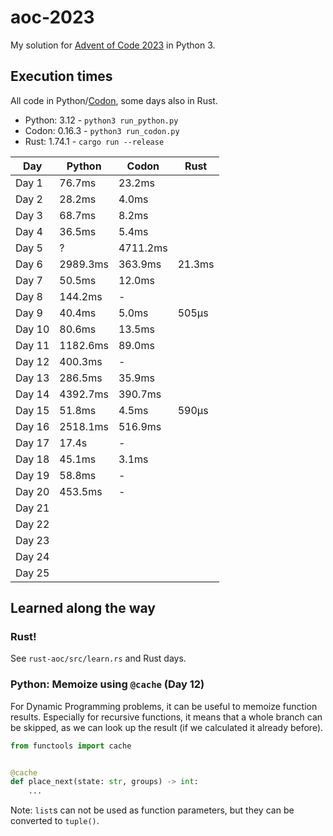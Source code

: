 # aoc-2023

My solution for [Advent of Code 2023](https://adventofcode.com/2023) in Python 3.

## Execution times

All code in Python/[Codon](https://docs.exaloop.io/codon), some days also in Rust.

* Python: 3.12 - `python3 run_python.py`
* Codon: 0.16.3 - `python3 run_codon.py`
* Rust: 1.74.1 - `cargo run --release`

| Day    | Python   | Codon    | Rust   |
|--------|----------|----------|--------|
| Day 1  | 76.7ms   | 23.2ms   |        |
| Day 2  | 28.2ms   | 4.0ms    |        |
| Day 3  | 68.7ms   | 8.2ms    |        |
| Day 4  | 36.5ms   | 5.4ms    |        |
| Day 5  | ?        | 4711.2ms |        |
| Day 6  | 2989.3ms | 363.9ms  | 21.3ms |
| Day 7  | 50.5ms   | 12.0ms   |        |
| Day 8  | 144.2ms  | -        |        |
| Day 9  | 40.4ms   | 5.0ms    | 505µs  |
| Day 10 | 80.6ms   | 13.5ms   |        |
| Day 11 | 1182.6ms | 89.0ms   |        |
| Day 12 | 400.3ms  | -        |        |
| Day 13 | 286.5ms  | 35.9ms   |        |
| Day 14 | 4392.7ms | 390.7ms  |        |
| Day 15 | 51.8ms   | 4.5ms    | 590µs  |
| Day 16 | 2518.1ms | 516.9ms  |        |
| Day 17 | 17.4s    | -        |        |
| Day 18 | 45.1ms   | 3.1ms    |        |
| Day 19 | 58.8ms   | -        |        |
| Day 20 | 453.5ms  | -        |        |
| Day 21 |          |          |        |
| Day 22 |          |          |        |
| Day 23 |          |          |        |
| Day 24 |          |          |        |
| Day 25 |          |          |        |

## Learned along the way

### Rust!

See `rust-aoc/src/learn.rs` and Rust days.

### Python: Memoize using `@cache` (Day 12)

For Dynamic Programming problems, it can be useful to memoize function results.
Especially for recursive functions, it means that a whole branch can be skipped, as we can look up the result (if we
calculated it already before).

```python
from functools import cache


@cache
def place_next(state: str, groups) -> int:
    ...
```

Note: `list`s can not be used as function parameters, but they can be converted to `tuple()`.


